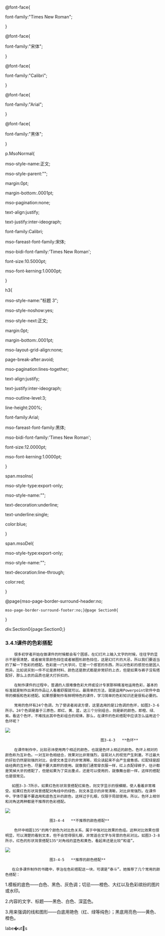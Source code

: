 @font-face{

font-family:"Times New Roman";

}

@font-face{

font-family:"宋体";

}

@font-face{

font-family:"Calibri";

}

@font-face{

font-family:"Arial";

}

@font-face{

font-family:"黑体";

}

p.MsoNormal{

mso-style-name:正文;

mso-style-parent:"";

margin:0pt;

margin-bottom:.0001pt;

mso-pagination:none;

text-align:justify;

text-justify:inter-ideograph;

font-family:Calibri;

mso-fareast-font-family:宋体;

mso-bidi-font-family:'Times New Roman';

font-size:10.5000pt;

mso-font-kerning:1.0000pt;

}

h3{

mso-style-name:"标题 3";

mso-style-noshow:yes;

mso-style-next:正文;

margin:0pt;

margin-bottom:.0001pt;

mso-layout-grid-align:none;

page-break-after:avoid;

mso-pagination:lines-together;

text-align:justify;

text-justify:inter-ideograph;

mso-outline-level:3;

line-height:200%;

font-family:Arial;

mso-fareast-font-family:黑体;

mso-bidi-font-family:'Times New Roman';

font-size:12.0000pt;

mso-font-kerning:1.0000pt;

}

span.msoIns{

mso-style-type:export-only;

mso-style-name:"";

text-decoration:underline;

text-underline:single;

color:blue;

}

span.msoDel{

mso-style-type:export-only;

mso-style-name:"";

text-decoration:line-through;

color:red;

}

@page{mso-page-border-surround-header:no;

```
mso-page-border-surround-footer:no;}@page Section0{
```

}

div.Section0{page:Section0;}

### **3.4.1课件的色彩搭配**

        很多初学者开始在做课件的时候都会有个困惑，在幻灯片上输入文字的时候，往往字的显示不是很清楚，或者被背景颜色挡住或者被图形颜色挡住，这是幻灯片的大忌，所以我们要适当的了解一下色彩的搭配。色彩是一门大学问，它是一个感官的东西，所以对色彩的感觉也是因人而异。比如说买到一件不论是原材料、颜色还是款式都是非常好的上衣，但是如果与裤子没有搭配好，那么上衣的品质也是大打折扣的。

        在制作课件的过程中，普通的人很难像色彩大师或设计专家那样精准地运用色彩，基本的标准就是制作出来的作品让人看着舒服就可以。最简单的方法，就是运用Powerpoint软件中自带的模板和色彩搭配。如果想要制作有鲜明特色的课件，学习简单的色彩知识还是很有必要的。

        常用的色环有24个色调，为了使读者阅读方便，这里选用的是12色调的色环，如图3-3-6所示。24个色调是基于三原色，即红、黄、蓝，这三个分别组合，则是新的颜色，即橙、绿、紫。看这个色环，不难找出其中色彩组合的规律。那么，在课件的色彩搭配中应该怎么运用这个色环呢？

![](file:///C:\Users\netedi21\AppData\Local\Temp\ksohtml\wpsB2DA.tmp.png)

                                               图3-4-3   **色环**

        在课件制作中，比较忌讳使用两个相近的颜色，也就是色环上相近的颜色。色环上相对的颜色称为互补色。一对互补色相结合，效果对比非常强烈，容易对人的视觉产生刺激。不过最大的好处仍然是较强的对比，会使文本显示的非常清晰，观众读起来不会产生疲惫感。红配绿是超级经典的互补色，尽量不要大面积的使用。就像我们通常穿衣服一样，红上衣配绿裤子，估计都是笑掉大牙的搭配了，但是如果为了突出重点，还是可以使用的，就像舞台剧一样，这样的搭配也是很常见。

       如图3-3-7所示，如果红色形状背景搭配红紫色，则文字显示的很模糊，使人看着非常难受。如果红色形状背景搭配对角线中的绿色，则文本显示的非常清晰，对比非常强烈。在课件中，字体尽量不要选用和底色互补的颜色，这样过于扎眼，仅限于局部使用。所以，色环上相邻和对角这两种都是不推荐的色彩搭配。

![](file:///C:\Users\netedi21\AppData\Local\Temp\ksohtml\wpsB2EB.tmp.jpg)

                        图3-4-4   **不推荐的颜色搭配**

        色环中相距135°的两个颜色为对比色关系，属于中强对比效果的色组。这种对比效果也很明显，可以清楚的看到文本，但不会觉得很扎眼，非常适合文字与背景的色彩对比。如图3-3-8所示，红色的形状背景搭配135°对角线的蓝色和黄色，看起来还是比较“和谐”。

![](file:///C:\Users\netedi21\AppData\Local\Temp\ksohtml\wpsB2EC.tmp.jpg)

                        图3-4-5   **推荐的颜色搭配**

       在众多课件制作的书籍中，李治在色彩搭配这一块，可谓是“泰斗”。她推荐了几个常用的颜色搭配：

1.模板的底色——白色、黑色、灰色调；切忌——橙色、大红以及色彩缤纷的图片或水印。

2.内容的文字、标题——黑色、白色、深蓝色。

3.用来强调的线和图形——白底用艳色（红、绿等纯色）；黑底用亮色——黄色、橙色。

labe�uts

